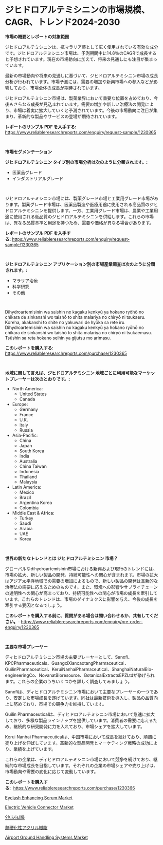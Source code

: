 <p><h1>ジヒドロアルテミシニンの市場規模、CAGR、トレンド2024-2030</h1></p><p><strong>市場の概要とレポートの対象範囲</strong></p>
<p><p>ジヒドロアルテミシニンは、抗マラリア薬として広く使用されている有効な成分です。ジヒドロアルテミシニン市場は、予測期間中に14.8％のCAGRで成長すると予想されています。現在の市場動向に加えて、将来の見通しにも注目が集まっています。</p><p>最新の市場動向や将来の見通しに基づいて、ジヒドロアルテミシニン市場の成長分析が行われています。市場予測には、需要の増加や新興市場への参入などが影響しており、市場全体の成長が期待されています。</p><p>ジヒドロアルテミシニン市場は、製薬業界において重要な位置を占めており、今後もさらなる成長が見込まれています。需要の増加や新しい治療法の開発により、市場は着実に拡大していくと予測されています。今後の市場動向に注目が集まり、革新的な製品やサービスの登場が期待されています。</p></p>
<p><strong>レポートのサンプル PDF を入手する:</strong> <a href="https://www.reliableresearchreports.com/enquiry/request-sample/1230365">https://www.reliableresearchreports.com/enquiry/request-sample/1230365</a></p>
<p>&nbsp;</p>
<p><strong>市場セグメンテーション</strong></p>
<p><strong>ジヒドロアルテミシニン タイプ別の市場分析は次のように分類されます。:</strong></p>
<p><ul><li>医薬品グレード</li><li>インダストリアルグレード</li></ul></p>
<p>&nbsp;</p>
<p><p>ジヒドロアルテミシニン市場には、製薬グレード市場と工業用グレード市場があります。製薬グレード市場は、医薬品製造や医療用途に使用される高品質のジヒドロアルテミシニンを提供します。一方、工業用グレード市場は、農業や工業用途に使用される低品質のジヒドロアルテミシニンを供給します。これらの市場は、異なる品質基準と用途を持つため、需要や価格が異なる場合があります。</p></p>
<p><strong>レポートのサンプル PDF を入手する:</strong>&nbsp;<a href="https://www.reliableresearchreports.com/enquiry/request-sample/1230365">https://www.reliableresearchreports.com/enquiry/request-sample/1230365</a></p>
<p>&nbsp;</p>
<p><strong> ジヒドロアルテミシニン アプリケーション別の市場産業調査は次のように分類されます。:</strong></p>
<p><ul><li>マラリア治療</li><li>科学研究</li><li>その他</li></ul></p>
<p>&nbsp;</p>
<p><p>Dihydroartemisinin wa saishin no kagaku kenkyū ya hokano ryōhō no chikara de sinkanshi wo taishō to shita malariya no chiryō ni tsukaeru. Koreha, akakanshi to shite no yakuwari de hyōka sa rete iru. Dihydroartemisinin wa saishin no kagaku kenkyū ya hokano ryōhō no chikara de sinkanshi wo taishō to shita malariya no chiryō ni tsukaemasu. Tsūshin sa reta hokano seihin ya gijutsu mo arimasu.</p></p>
<p><strong>このレポートを購入する:</strong>&nbsp; <a href="https://www.reliableresearchreports.com/purchase/1230365">https://www.reliableresearchreports.com/purchase/1230365</a></p>
<p>&nbsp;</p>
<p><strong>地域に関して言えば、ジヒドロアルテミシニン 地域ごとに利用可能なマーケットプレーヤーは次のとおりです。:</strong></p>
<p><ul>
    <li>
        North America:
        <ul>
            <li>United States</li>
            <li>Canada</li>
        </ul>
    </li>
    <li>
        Europe:
        <ul>
            <li>Germany</li>
            <li>France</li>
            <li>U.K.</li>
            <li>Italy</li>
            <li>Russia</li>
        </ul>
    </li>
    <li>
        Asia-Pacific:
        <ul>
            <li>China</li>
            <li>Japan</li>
            <li>South Korea</li>
            <li>India</li>
            <li>Australia</li>
            <li>China Taiwan</li>
            <li>Indonesia</li>
            <li>Thailand</li>
            <li>Malaysia</li>
        </ul>
    </li>
    <li>
        Latin America:
        <ul>
            <li>Mexico</li>
            <li>Brazil</li>
            <li>Argentina Korea</li>
            <li>Colombia</li>
        </ul>
    </li>
    <li>
        Middle East & Africa:
        <ul>
            <li>Turkey</li>
            <li>Saudi</li>
            <li>Arabia</li>
            <li>UAE</li>
            <li>Korea</li>
        </ul>
    </li>
    </ul></p>
<p>&nbsp;</p>
<p><strong>世界の新たなトレンドとは ジヒドロアルテミシニン 市場？</strong></p>
<p><p>グローバルなdihydroartemisinin市場における新興および現行のトレンドには、市場の拡大、新しい製品の開発、持続可能性への関心が含まれます。市場の拡大はアジア太平洋地域での需要の増加によるもので、新しい製品の開発は革新的な治療法の需要に応えるためのものです。また、環境への影響やサプライチェーンの透明性への関心が高まっており、持続可能性への関心が市場の成長を牽引しています。これらのトレンドは、市場のダイナミクスに影響を与え、今後の成長を牽引する要因となるでしょう。</p></p>
<p><strong>このレポートを購入する前に、質問がある場合は問い合わせるか、共有してください。</strong>- <a href="https://www.reliableresearchreports.com/enquiry/pre-order-enquiry/1230365">https://www.reliableresearchreports.com/enquiry/pre-order-enquiry/1230365</a></p>
<p>&nbsp;</p>
<p><strong>主要な市場プレーヤー</strong></p>
<p><p>ディヒドロアルテミシニン市場の主要プレーヤーとして、Sanofi、KPCPharmaceuticals、GuangxiXiancaotangPharmaceutical、GuilinPharmaceutical、KeruiNanhaiPharmaceutical、ShanghaiNaturalBio-engineeringCo、NovanatBioresource、BotanicalExtractsEPZLtdが挙げられます。これらの企業のうちいくつかを詳しく調査してみましょう。</p><p>Sanofiは、ディヒドロアルテミシニン市場において主要なプレーヤーの一つであり、安定した市場成長を遂げています。同社は最新技術を導入し、製品の品質向上に努めており、市場での競争力を維持しています。</p><p>Guilin Pharmaceuticalは、ディヒドロアルテミシニン市場において急速に拡大しており、多様な製品ラインナップを提供しています。消費者の需要に応えるため、継続的な研究開発に力を入れており、市場シェアを拡大しています。</p><p>Kerui Nanhai Pharmaceuticalは、中国市場において成長を続けており、順調に売り上げを伸ばしています。革新的な製品開発とマーケティング戦略の成功により、業績を上げています。</p><p>これらの企業は、ディヒドロアルテミシニン市場において競争を続けており、継続的な市場成長を目指しています。それぞれの企業の市場シェアや売り上げは、市場動向や需要の変化に応じて変動しています。</p></p>
<p><strong>このレポートを購入する:</strong>&nbsp;&nbsp;<a href="https://www.reliableresearchreports.com/purchase/1230365">https://www.reliableresearchreports.com/purchase/1230365</a></p>
<p><p><a href="https://github.com/lbird53714/Market-Research-Report-List-3/blob/main/eyelash-enhancing-serum-market.md">Eyelash Enhancing Serum Market</a></p><p><a href="https://thundering-castanet-c65.notion.site/Electric-Vehicle-Connector-Market-Challenges-Opportunities-and-Growth-Drivers-and-Major-Market-Pl-e6d8204a2db140698d2f4e6c5c4d84c2">Electric Vehicle Connector Market</a></p><p><a href="https://github.com/vdhdwjyp90142/Market-Research-Report-List-1/blob/main/97347523196.md">인다카테롤</a></p><p><a href="https://github.com/sghwr779811674/Market-Research-Report-List-1/blob/main/15779303653.md">熱硬化性アクリル樹脂</a></p><p><a href="https://view.publitas.com/reportprime-1/airport-ground-handling-systems-market-size-growth-and-forecast-from-2024-2031/">Airport Ground Handling Systems Market</a></p></p>
